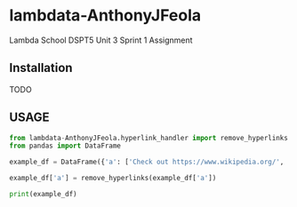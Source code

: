 # lambdata-AnthonyJFeola
Lambda School DSPT5 Unit 3 Sprint 1 Assignment

## Installation 

TODO

## USAGE 
```py
from lambdata-AnthonyJFeola.hyperlink_handler import remove_hyperlinks
from pandas import DataFrame

example_df = DataFrame({'a': ['Check out https://www.wikipedia.org/', 'Go to https://www.google.com/']})

example_df['a'] = remove_hyperlinks(example_df['a'])

print(example_df)
```